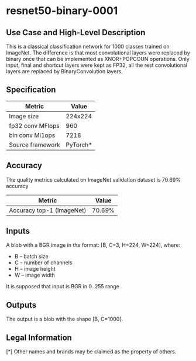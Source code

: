 # resnet50-binary-0001

## Use Case and High-Level Description

This is a classical classification network for 1000 classes trained on ImageNet.
The difference is that most convolutional layers were replaced by binary once that can be implemented as XNOR+POPCOUN operations.
Only input, final and shortcut layers were kept as FP32, all the rest convolutional layers are replaced by BinaryConvolution layers.


## Specification
| Metric          | Value    |
|-----------------|----------|
| Image size      | 224x224  |
| fp32 conv MFlops| 960      |
| bin conv  MI1ops| 7218     |
| Source framework| PyTorch* |

## Accuracy

The quality metrics calculated on ImageNet validation dataset is 70.69% accuracy

| Metric                    | Value         |
|---------------------------|---------------|
| Accuracy top-1 (ImageNet) |        70.69% |

## Inputs

A blob with a BGR image in the format: [B, C=3, H=224, W=224], where:

- B – batch size
- C – number of channels
- H – image height
- W – image width

It is supposed that input is BGR in 0..255 range

## Outputs

The output is a blob with the shape [B, C=1000].

## Legal Information
[*] Other names and brands may be claimed as the property of others.
